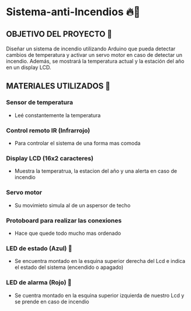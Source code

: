 # Sistema-anti-Incendios 🔥🚒

## OBJETIVO DEL PROYECTO 📑
#### 
Diseñar un sistema de incendio utilizando Arduino que pueda
detectar cambios de temperatura y activar un servo motor en caso de detectar un incendio.
Además, se mostrará la temperatura actual y la estación del año en un display LCD. 
#### 

## MATERIALES UTILIZADOS 🔧
### Sensor de temperatura
- Leé constantemente la temperatura 
### Control remoto IR (Infrarrojo)
- Para controlar el sistema de una forma mas comoda
### Display LCD (16x2 caracteres)
- Muestra la temperatrua, la estacion del año y una alerta en caso de incendio
### Servo motor
- Su movimieto simula al de un aspersor de techo
### Protoboard para realizar las conexiones
- Hace que quede todo mucho mas ordenado
### LED de estado (Azul) 🔵
- Se encuentra montado en la esquina superior derecha del Lcd e indica el estado del sistema (encendido o apagado)
### LED de alarma (Rojo) 🔴
- Se cuentra montado en la esquina superior izquierda de nuestro Lcd y se prende en caso de incendio 




